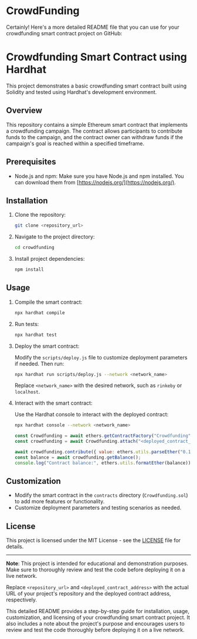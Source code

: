 # CrowdFunding

Certainly! Here's a more detailed README file that you can use for your crowdfunding smart contract project on GitHub:

<!-- ```markdown -->
# Crowdfunding Smart Contract using Hardhat

This project demonstrates a basic crowdfunding smart contract built using Solidity and tested using Hardhat's development environment.

## Overview

This repository contains a simple Ethereum smart contract that implements a crowdfunding campaign. The contract allows participants to contribute funds to the campaign, and the contract owner can withdraw funds if the campaign's goal is reached within a specified timeframe.

## Prerequisites

- Node.js and npm: Make sure you have Node.js and npm installed. You can download them from [https://nodejs.org/](https://nodejs.org/).

## Installation

1. Clone the repository:

   ```bash
   git clone <repository_url>
   ```

2. Navigate to the project directory:

   ```bash
   cd crowdfunding
   ```

3. Install project dependencies:

   ```bash
   npm install
   ```

## Usage

1. Compile the smart contract:

   ```bash
   npx hardhat compile
   ```

2. Run tests:

   ```bash
   npx hardhat test
   ```

3. Deploy the smart contract:

   Modify the `scripts/deploy.js` file to customize deployment parameters if needed. Then run:

   ```bash
   npx hardhat run scripts/deploy.js --network <network_name>
   ```

   Replace `<network_name>` with the desired network, such as `rinkeby` or `localhost`.

4. Interact with the smart contract:

   Use the Hardhat console to interact with the deployed contract:

   ```bash
   npx hardhat console --network <network_name>
   ```

   ```javascript
   const Crowdfunding = await ethers.getContractFactory("Crowdfunding");
   const crowdfunding = await Crowdfunding.attach("<deployed_contract_address>");

   await crowdfunding.contribute({ value: ethers.utils.parseEther("0.1") });
   const balance = await crowdfunding.getBalance();
   console.log("Contract balance:", ethers.utils.formatEther(balance));
   ```

## Customization

- Modify the smart contract in the `contracts` directory (`Crowdfunding.sol`) to add more features or functionality.
- Customize deployment parameters and testing scenarios as needed.

## License

This project is licensed under the MIT License - see the [LICENSE](LICENSE) file for details.

---

**Note**: This project is intended for educational and demonstration purposes. Make sure to thoroughly review and test the code before deploying it on a live network.


Replace `<repository_url>` and `<deployed_contract_address>` with the actual URL of your project's repository and the deployed contract address, respectively.

This detailed README provides a step-by-step guide for installation, usage, customization, and licensing of your crowdfunding smart contract project. It also includes a note about the project's purpose and encourages users to review and test the code thoroughly before deploying it on a live network.
